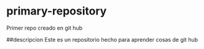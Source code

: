 # primary-repository
Primer repo creado en git hub

##descripcion 
Este es un repositorio hecho para aprender cosas de git hub
